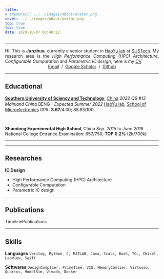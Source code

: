 ```yaml
---
title: 
# thumbnail: ../../images/About/avatar.png
cover: ../../images/About/avatar.png
top: true
toc: true
date: 2020-10-07 00:40:12
---
```

---

<style>
.column-main a:link{
  color: black;
  text-decoration: underline;
}
.column-main a:visited {
  color: black;
}
.timeline a:link{
  color: black;
  text-decoration: none;
}
.timeline a:visited {
  color: black;
}
div.timeline-title a:link{
  color: black;
  text-decoration: underline;
}
div.timeline-title a:visited {
  color: black;
}
.categories a:link{
  color: gray;
  text-decoration: none;
}
.categories a:visited {
  color: gray;
}
.timeline {
    margin-left: 1rem;
    padding: 0rem 0 0 1.5rem;
    border-left: 1px solid #dbdbdb;
}
.card .media:not(:last-child) {
    margin-bottom: 0em;
}

.content p:not(:last-child){
    margin-bottom: 0em;
}
</style>

<div class="biography">
<p style="width:100%;display:block;text-align:justify;margin:0 auto;max-width:600px;">
Hi! This is <b>Junzhuo</b>, currently a senior student in <a href="https://haoyulab.sme.sustech.edu.cn/">HaoYu lab</a> at <a href="https://www.sustech.edu.cn/en/">SUSTech</a>. My research area is the <i>High Performance Computing (HPC) Architecture</i>, <i>Configurable Computation</i> and <i>Parametric IC design</i>, here is my <a href="./MyCV">CV</a>.
</p>
<center>
    <a href="mailto:zhou@junzhuo.me">Email</a> &nbsp/&nbsp
    <a href="https://scholar.google.com/citations?hl=en&user=Rae-5RYAAAAJ">Google Scholar</a> &nbsp/&nbsp
    <a href="https://github.com/zao111222333"> Github </a>
</center>
</div>

***

## Educational



[**Southern University of Sciency and Technology**](https://www.sustech.edu.cn/en/), [China](https://www.google.com/maps/place/Southern+University+of+Science+and+Technology/@22.5936276,113.9990569,16.99z/data=!4m5!3m4!1s0x3403f2f004433deb:0x78b8602ec96ff57b!8m2!3d22.593969!4d113.99894)
*2022 QS #13 Mainland China*
BENG｜*Expected Summer 2022*
[HaoYu lab](https://haoyulab.sme.sustech.edu.cn/), [School of Microelectronics](https://sme.sustech.edu.cn/en/)
GPA: **3.67**/4.00; 88.83/100

<br>

**Shandong Experimental High School**, China
*Sep. 2015* to *June 2018*
National College Entrance Examination: 657/750; **TOP 0.2%** (2k/700k)

***

<!-- ## News -->

<!-- TimelineNews -->

***
## Researches

**IC Design**

+ High Performance Computing (HPC) Architecture
+ Configurable Computation
+ Parametric IC design

***
## Publications

TimelinePublications

<!-- *** -->
<!-- ## Patents

+ **CN202110178992.7**
A Fixed-Point Multiply-Accumulate Unit and its Methodology for Multi-Precision Neural Networks Computation
Xianglong Wang, Yuhang Wang, **Junzhuo Zhou**, Gang Shi, Kai Li, Wei Mao, Fengwei An, Hao Yu

+ **CN202110988635.7**
A Computing-In-Memory Architecture Systolic Array for Multi-Precision Neural Networks Computation
Dingbang Liu, Haoxiang Zhou, Yuliang Han, **Junzhuo Zhou**, Gengbin Huang, Changhai Man, Ao Shen, Wei Mao, Hao Yu -->

***
## Skills

**Languages** 
`Verilog, Python, C, MATLAB, Java, Scala, Bash, TCL, Chisel, LabView, Swift`

**Softwares**
`DesignComplier, PrimeTime, VCS, MemoryComlier, Virtuoso, Quartus, ModelSim, Vivado, Docker`

<!-- *** -->

<!-- ## Experiences

+ **Volunteer**
IEEE Circuits and Systems Society Shanghai and Shenzhen Joint Workshop
+ **Volunteer**
Diver of Ocean Cleaning Squad, Forever Young International Diving Club
+ **Upperclassmen Service Group**
Zhicheng College, Southern University of Science and Technology -->
